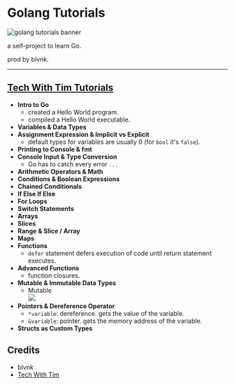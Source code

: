 # Golang Tutorials

![golang tutorials banner](https://imgur.com/bwDNJZq.png)

a self-project to learn Go.

prod by blvnk.

---

## [Tech With Tim Tutorials](https://www.youtube.com/playlist?list=PLzMcBGfZo4-mtY_SE3HuzQJzuj4VlUG0q)

- **Intro to Go**
  - created a Hello World program.
  - compiled a Hello World executable.
- **Variables & Data Types**
- **Assignment Expression & Implicit vs Explicit**
  - default types for variables are usually 0 (for `bool` it's `false`).
- **Printing to Console & fmt**
- **Console Input & Type Conversion**
  - Go has to catch every error . . .
- **Arithmetic Operators & Math**
- **Conditions & Boolean Expressions**
- **Chained Conditionals**
- **If Else If Else**
- **For Loops**
- **Switch Statements**
- **Arrays**
- **Slices**
- **Range & Slice / Array**
- **Maps**
- **Functions**
  - `defer` statement defers execution of code until return statement executes.
- **Advanced Functions**
  - function closures.
- **Mutable & Immutable Data Types**
  - Mutable\
    ![](https://i.imgur.com/uZ5yvtJ.png)
- **Pointers & Dereference Operator**
  - `*variable`: dereference. gets the value of the variable.
  - `&variable`: pointer. gets the memory address of the variable.
- **Structs as Custom Types**


## Credits

- blvnk
- [Tech With Tim](https://www.youtube.com/channel/UC4JX40jDee_tINbkjycV4Sg)
